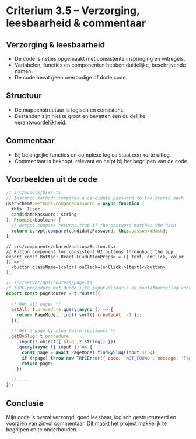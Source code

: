# Criterium 3.5 – Verzorging, leesbaarheid & commentaar

## Verzorging & leesbaarheid
- De code is netjes opgemaakt met consistente inspringing en witregels.
- Variabelen, functies en componenten hebben duidelijke, beschrijvende namen.
- De code bevat geen overbodige of dode code.

## Structuur
- De mappenstructuur is logisch en consistent.
- Bestanden zijn niet te groot en bevatten één duidelijke verantwoordelijkheid.

## Commentaar
- Bij belangrijke functies en complexe logica staat een korte uitleg.
- Commentaar is beknopt, relevant en helpt bij het begrijpen van de code.

## Voorbeelden uit de code
```js
// src/models/User.ts
// Instance method: compares a candidate password to the stored hash
userSchema.methods.comparePassword = async function (
  this: IUser,
  candidatePassword: string
): Promise<boolean> {
  // bcrypt.compare returns true if the password matches the hash
  return bcrypt.compare(candidatePassword, this.passwordHash);
};
```

```tsx
// src/components/shared/button/Button.tsx
// Button component for consistent UI buttons throughout the app
export const Button: React.FC<ButtonProps> = ({ text, onClick, color }) => (
  <button className={color} onClick={onClick}>{text}</button>
);
```

```js
// src/server/api/routers/page.ts
/* tRPC-procedure met duidelijke inputvalidatie en foutafhandeling voor de pagina's */
export const pageRouter = t.router({

  /* Get all pages */
  getAll: t.procedure.query(async () => {
    return PageModel.find().sort({ createdAt: -1 });
  }),

  /* Get a page by slug (with sections) */
  getBySlug: t.procedure
    .input(z.object({ slug: z.string() }))
    .query(async ({ input }) => {
      const page = await PageModel.findBySlug(input.slug);
      if (!page) throw new TRPCError({ code: 'NOT_FOUND', message: 'Page not found' });
      return page;
    }),

  // ...
});
```

## Conclusie
Mijn code is overal verzorgd, goed leesbaar, logisch gestructureerd en voorzien van zinvol commentaar. Dit maakt het project makkelijk te begrijpen en te onderhouden. 